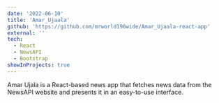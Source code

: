```yaml
---
date: '2022-06-10'
title: 'Amar_Ujaala'
github: 'https://github.com/mrworld196wide/Amar_Ujaala-react-app'
external: ''
tech:
  - React
  - NewsAPI
  - Bootstrap
showInProjects: true
---
```


Amar Ujala is a React-based news app that fetches news data from the NewsAPI website and presents it in an easy-to-use interface.
